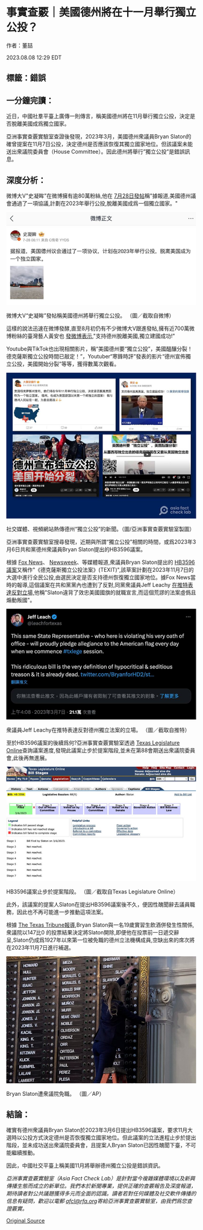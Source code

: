 # 事實查覈｜美國德州將在十一月舉行獨立公投？

作者：董喆

2023.08.08 12:29 EDT

## 標籤：錯誤

## 一分鐘完讀：

近日，中國社羣平臺上廣傳一則傳言，稱美國德州將在11月舉行獨立公投，決定是否脫離美國成爲獨立國家。

亞洲事實查覈實驗室查證後發現，2023年3月，美國德州衆議員Bryan Slaton的確曾提案在11月7日公投，決定德州是否應該恢復其獨立國家地位。但該議案未能送出衆議院委員會（House Committee）。因此德州將舉行”獨立公投”是錯誤訊息。

## 深度分析：

微博大V"史凝眸"在微博擁有逾80萬粉絲,他在 [7月28日發帖](http://archive.today/efbga)稱"據報道,美國德州議會通過了一項協議,計劃在2023年舉行公投,脫離美國成爲一個獨立國家。"

![微博大V“史凝眸”發帖稱美國德州將舉行獨立公投。 （圖／截取自微博）](images/ELONT6M5UCBM5EWQXOFDVKC5RM.jpg)

微博大V“史凝眸”發帖稱美國德州將舉行獨立公投。 （圖／截取自微博）

這樣的說法迅速在微博發酵,直至8月初仍有不少微博大V跟進發帖,擁有近700萬微博粉絲的臺灣藝人黃安也 [發微博表示](http://archive.today/xbkJn),"支持德州脫離美國,獨立建國成功!"

Youtube與TikTok也出現相關影片，稱“美國德州要“獨立公投”，美國醞釀分裂！德克薩斯獨立公投時間已敲定！”，Youtuber“寒鋒時評”發表的影片“德州宣佈獨立公投，美國開始分裂”等等，獲得數萬次觀看。

![社交媒體、視頻網站熱傳德州“獨立公投”的新聞。（圖/亞洲事實查覈實驗室製圖）](images/GLPDKKQPTNQPP7NJGL2KG5TMLY.jpg)

社交媒體、視頻網站熱傳德州“獨立公投”的新聞。（圖/亞洲事實查覈實驗室製圖）

亞洲事實查覈實驗室搜尋發現，近期與所謂“獨立公投”相關的時間，或爲2023年3月6日共和黨德州衆議員Bryan Slaton提出的HB3596議案。

根據 [Fox News](https://www.foxnews.com/politics/texas-house-representative-introduces-bill-to-vote-on-secession#google_vignette)、 [Newsweek](https://www.newsweek.com/republicans-face-doomsday-bill-that-could-wreck-their-election-chances-1786112)、等媒體報道,衆議員Bryan Slaton提出的 [HB3596議案](https://capitol.texas.gov/tlodocs/88R/billtext/pdf/HB03596I.pdf#navpanes=0)又稱作"《德克薩斯獨立公投法案》(TEXIT)",該草案計劃在2023年11月7日的大選中進行全民公投,由選民決定是否支持德州恢復獨立國家地位。據Fox News當時的報導,這個議案在共和黨黨內也遭到了反對,同黨衆議員Jeff Leachy [在推特表達反對立場,](https://twitter.com/leachfortexas/status/1632835605645209600)他稱"Slaton違背了效忠美國國旗的就職宣言,而這個荒謬的法案虛僞且煽動叛國"。

![衆議員Jeff Leachy在推特表達反對德州獨立法案的立場。 （圖／截取自推特）](images/AR5E3K267JBPCFIRYFRTZITVVY.jpg)

衆議員Jeff Leachy在推特表達反對德州獨立法案的立場。 （圖／截取自推特）

至於HB3596議案的後續爲何?亞洲事實查覈實驗室透過 [Texas Legislature Online](https://capitol.texas.gov/BillLookup/BillStages.aspx?LegSess=88R&Bill=HB3596)查詢議案進度,發現此議案止步於提案階段,並未在第88會期送出衆議院委員會,此後再無進展。

![HB3596議案止步於提案階段。 （圖／截取自Texas Legislature Online）](images/NVGODZYHQFFWDTOATGK54EPZ6E.jpg)

HB3596議案止步於提案階段。 （圖／截取自Texas Legislature Online）

此外，該議案的提案人Slaton在提出HB3596議案後不久，便因性醜聞辭去議員職務，因此也不再可能進一步推動這項法案。

根據 [The Texas Tribune報導](https://www.texastribune.org/2023/05/09/bryan-slaton-expel-house-vote/),Bryan Slaton與一名19歲實習生飲酒併發生性關係,衆議院以147比0 的投票結果決定將Slaton開除,即便他在投票前一日遞交辭呈,Slaton仍成爲1927年以來第一位被免職的德州立法機構成員,空缺出來的席次將在2023年11月7日進行補選。

![Bryan Slaton遭衆議院免職。 （圖／AP）](images/34GSHUFXXU3BIQMUXSV5SRWHTY.jpg)

Bryan Slaton遭衆議院免職。 （圖／AP）

## 結論：

確實有德州衆議員Bryan Slaton於2023年3月6日提出HB3596議案，要求11月大選時以公投方式決定德州是否恢復獨立國家地位。但此議案的立法進程止步於提出階段，並未成功送出衆議院委員會，且提案人Bryan Slaton已因性醜聞下臺，不可能繼續推動。

因此，中國社交平臺上稱美國11月將舉辦德州獨立公投是錯誤資訊。

*亞洲事實查覈實驗室（Asia Fact Check Lab）是針對當今複雜媒體環境以及新興傳播生態而成立的新單位。我們本於新聞專業，提供正確的查覈報告及深度報道，期待讀者對公共議題獲得多元而全面的認識。讀者若對任何媒體及社交軟件傳播的信息有疑問，歡迎以電郵 [afcl@rfa.org](http://afcl@rfa.org)寄給亞洲事實查覈實驗室，由我們爲您查證覈實。*



[Original Source](https://www.rfa.org/mandarin/shishi-hecha/hc-08082023115430.html)
